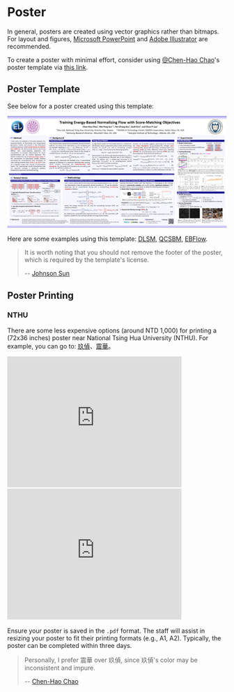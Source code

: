 # Poster

In general, posters are created using vector graphics rather than bitmaps. For layout and figures, [Microsoft PowerPoint](https://www.microsoft.com/en-us/microsoft-365/powerpoint) and [Adobe Illustrator](https://www.adobe.com/products/illustrator.html) are recommended.

To create a poster with minimal effort, consider using [@Chen-Hao Chao](https://chen-hao-chao.github.io/)'s poster template via [this link](poster/poster-template.pptx).

## Poster Template

See below for a poster created using this template:

[![](poster/ebflow-poster-screenshot.png)](https://chen-hao-chao.github.io/ebflow/)

Here are some examples using this template: [DLSM](https://chen-hao-chao.github.io/dlsm/), [QCSBM](https://chen-hao-chao.github.io/qcsbm/), [EBFlow](https://chen-hao-chao.github.io/ebflow/).

> It is worth noting that you should not remove the footer of the poster, which is required by the template's license.
>
> -- [Johnson Sun](https://j3soon.github.io/)

## Poster Printing

### NTHU

There are some less expensive options (around NTD 1,000) for printing a (72x36 inches) poster near National Tsing Hua University (NTHU). For example, you can go to: [玖偵](https://maps.app.goo.gl/DH1F5DeF7XEAGkj87)、[震華](https://maps.app.goo.gl/4a8hBecwEhAmtHAj6)。

<iframe src="https://www.google.com/maps/embed?pb=!1m14!1m8!1m3!1d3622.008154422079!2d120.9955252!3d24.7951743!3m2!1i1024!2i768!4f13.1!3m3!1m2!1s0x34683612a76069b9%3A0x9b6a2a9e8b5d0646!2z546W5YG15b2x5Y2w!5e0!3m2!1szh-TW!2stw!4v1721153210956!5m2!1szh-TW!2stw" width="400" height="300" style="border:0;" allowfullscreen="" loading="lazy" referrerpolicy="no-referrer-when-downgrade"></iframe>
<iframe src="https://www.google.com/maps/embed?pb=!1m14!1m8!1m3!1d452.7560326693212!2d121.0007631!3d24.7938009!3m2!1i1024!2i768!4f13.1!3m3!1m2!1s0x34683612a3dcf0dd%3A0xa96d4ee6ccd1c666!2z6ZyH6I-v5b2p5Y2w5YWJ5b6p5bqX!5e0!3m2!1szh-TW!2stw!4v1721153093973!5m2!1szh-TW!2stw" width="400" height="300" style="border:0;" allowfullscreen="" loading="lazy" referrerpolicy="no-referrer-when-downgrade"></iframe>

Ensure your poster is saved in the `.pdf` format. The staff will assist in resizing your poster to fit their printing formats (e.g., A1, A2). Typically, the poster can be completed within three days.

> Personally, I prefer 震華 over 玖偵, since 玖偵's color may be inconsistent and impure.
>
> -- [Chen-Hao Chao](https://chen-hao-chao.github.io/)
